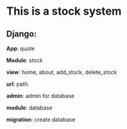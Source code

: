# This is a stock system


## Django:

**App**: quote

**Module**: stock

**view**: home, about, add_stock, delete_stock

**url**: path.

**admin**: admin for database

**module**: database

**migration**: create database
